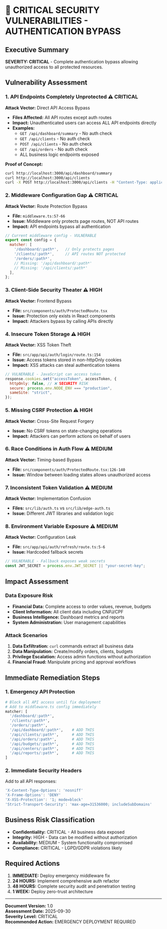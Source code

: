 # 🚨 CRITICAL SECURITY VULNERABILITIES - AUTHENTICATION BYPASS

## Executive Summary
**SEVERITY: CRITICAL** - Complete authentication bypass allowing unauthorized access to all protected resources.

## Vulnerability Assessment

### 1. **API Endpoints Completely Unprotected** ⚠️ CRITICAL
**Attack Vector:** Direct API Access Bypass
- **Files Affected:** All API routes except auth routes
- **Impact:** Unauthenticated users can access ALL API endpoints directly
- **Examples:**
  - `GET /api/dashboard/summary` - No auth check
  - `GET /api/clients` - No auth check  
  - `POST /api/clients` - No auth check
  - `GET /api/orders` - No auth check
  - ALL business logic endpoints exposed

**Proof of Concept:**
```bash
curl http://localhost:3000/api/dashboard/summary
curl http://localhost:3000/api/clients
curl -X POST http://localhost:3000/api/clients -H "Content-Type: application/json" -d '{"name":"attacker"}'
```

### 2. **Middleware Configuration Gap** ⚠️ CRITICAL
**Attack Vector:** Route Protection Bypass
- **File:** `middleware.ts:57-66`
- **Issue:** Middleware only protects page routes, NOT API routes
- **Impact:** API endpoints bypass all authentication

```javascript
// Current middleware config - VULNERABLE
export const config = {
  matcher: [
    '/dashboard/:path*',   // Only protects pages
    '/clients/:path*',     // API routes NOT protected
    '/orders/:path*',
    // Missing: '/api/dashboard/:path*'
    // Missing: '/api/clients/:path*'  
  ],
};
```

### 3. **Client-Side Security Theater** ⚠️ HIGH
**Attack Vector:** Frontend Bypass
- **File:** `src/components/auth/ProtectedRoute.tsx`
- **Issue:** Protection only exists in React components
- **Impact:** Attackers bypass by calling APIs directly

### 4. **Insecure Token Storage** ⚠️ HIGH  
**Attack Vector:** XSS Token Theft
- **File:** `src/app/api/auth/login/route.ts:154`
- **Issue:** Access tokens stored in non-httpOnly cookies
- **Impact:** XSS attacks can steal authentication tokens

```javascript
// VULNERABLE - JavaScript can access token
response.cookies.set("accessToken", accessToken, {
  httpOnly: false, // ❌ SECURITY RISK
  secure: process.env.NODE_ENV === "production",
  sameSite: "strict",
});
```

### 5. **Missing CSRF Protection** ⚠️ HIGH
**Attack Vector:** Cross-Site Request Forgery
- **Issue:** No CSRF tokens on state-changing operations
- **Impact:** Attackers can perform actions on behalf of users

### 6. **Race Conditions in Auth Flow** ⚠️ MEDIUM
**Attack Vector:** Timing-based Bypass
- **File:** `src/components/auth/ProtectedRoute.tsx:126-140`
- **Issue:** Window between loading states allows unauthorized access

### 7. **Inconsistent Token Validation** ⚠️ MEDIUM
**Attack Vector:** Implementation Confusion
- **Files:** `src/lib/auth.ts` vs `src/lib/edge-auth.ts`
- **Issue:** Different JWT libraries and validation logic

### 8. **Environment Variable Exposure** ⚠️ MEDIUM
**Attack Vector:** Configuration Leak
- **File:** `src/app/api/auth/refresh/route.ts:5-6`
- **Issue:** Hardcoded fallback secrets

```javascript
// VULNERABLE - Fallback exposes weak secrets
const JWT_SECRET = process.env.JWT_SECRET || "your-secret-key";
```

## Impact Assessment

### Data Exposure Risk
- **Financial Data:** Complete access to order values, revenue, budgets
- **Client Information:** All client data including CNPJ/CPF
- **Business Intelligence:** Dashboard metrics and reports
- **System Administration:** User management capabilities

### Attack Scenarios
1. **Data Exfiltration:** `curl` commands extract all business data
2. **Data Manipulation:** Create/modify orders, clients, budgets
3. **Privilege Escalation:** Access admin functions without authorization
4. **Financial Fraud:** Manipulate pricing and approval workflows

## Immediate Remediation Steps

### 1. Emergency API Protection
```bash
# Block all API access until fix deployment
# Add to middleware.ts config immediately
matcher: [
  '/dashboard/:path*',
  '/clients/:path*', 
  '/orders/:path*',
  '/api/dashboard/:path*',    # ADD THIS
  '/api/clients/:path*',      # ADD THIS
  '/api/orders/:path*',       # ADD THIS
  '/api/budgets/:path*',      # ADD THIS
  '/api/centers/:path*',      # ADD THIS
  '/api/reports/:path*',      # ADD THIS
]
```

### 2. Immediate Security Headers
Add to all API responses:
```javascript
'X-Content-Type-Options': 'nosniff'
'X-Frame-Options': 'DENY' 
'X-XSS-Protection': '1; mode=block'
'Strict-Transport-Security': 'max-age=31536000; includeSubDomains'
```

## Business Risk Classification
- **Confidentiality:** CRITICAL - All business data exposed
- **Integrity:** HIGH - Data can be modified without authorization  
- **Availability:** MEDIUM - System functionality compromised
- **Compliance:** CRITICAL - LGPD/GDPR violations likely

## Required Actions
1. **IMMEDIATE:** Deploy emergency middleware fix
2. **24 HOURS:** Implement comprehensive auth refactor
3. **48 HOURS:** Complete security audit and penetration testing
4. **1 WEEK:** Deploy zero-trust architecture

---
**Document Version:** 1.0  
**Assessment Date:** 2025-09-30  
**Severity Level:** CRITICAL  
**Recommended Action:** EMERGENCY DEPLOYMENT REQUIRED